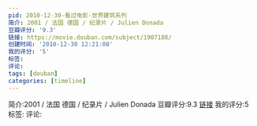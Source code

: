 ```yaml
---
pid: 2010-12-30-看过电影-世界建筑系列
简介: 2001 / 法国 德国 / 纪录片 / Julien Donada
豆瓣评分: '9.3'
链接: https://movie.douban.com/subject/1907188/
创建时间: '2010-12-30 12:21:08'
我的评分: '5'
标签:
评论:
tags: [douban]
categories: [timeline]
---
```

简介:2001 / 法国 德国 / 纪录片 / Julien Donada
豆瓣评分:9.3
[链接](https://movie.douban.com/subject/1907188/)
我的评分:5
标签:
评论:
